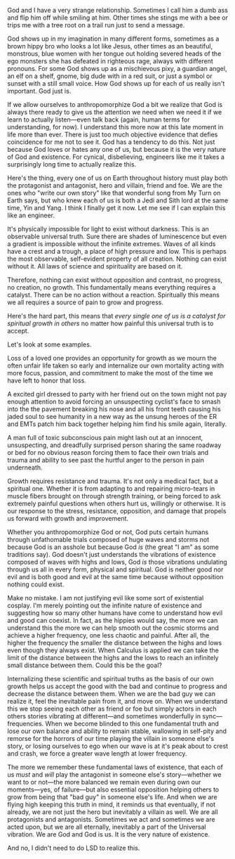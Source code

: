 God and I have a very strange relationship. Sometimes I call him a dumb ass and flip him off while smiling at him. Other times she stings me with a bee or trips me with a tree root on a trail run just to send a message.

God shows up in my imagination in many different forms, sometimes as a brown hippy bro who looks a lot like Jesus, other times as an beautiful, monstrous, blue women with her tongue out holding severed heads of the ego monsters she has defeated in righteous rage, always with different pronouns. For some God shows up as a mischievous pixy, a guardian angel, an elf on a shelf, gnome, big dude with in a red suit, or just a symbol or sunset with a still small voice. How God shows up for each of us really isn't important. God just is.

If we allow ourselves to anthropomorphize God a bit we realize that God is always there ready to give us the attention we need when we need it if we learn to actually listen—even talk back (again, human terms for understanding, for now). I understand this more now at this late moment in life more than ever. There is just too much objective evidence that defies coincidence for me not to see it. God has a tendency to do this. Not just because God loves or hates any one of us, but because it is the very nature of God and existence. For cynical, disbelieving, engineers like me it takes a surprisingly long time to actually realize this.

Here's the thing, every one of us on Earth throughout history must play both the protagonist and antagonist, hero and villain, friend and foe. We are the ones who "write our own story" like that wonderful song from My Turn on Earth says, but who knew each of us is both a Jedi and Sith lord at the same time, Yin and Yang. I think I finally get it now. Let me see if I can explain this like an engineer.

It's physically impossible for light to exist without darkness. This is an observable universal truth. Sure there are shades of luminescence but even a gradient is impossible without the infinite extremes. Waves of all kinds have a crest and a trough, a place of high pressure and low. This is perhaps the most observable, self-evident property of all creation. Nothing can exist without it. All laws of science and spirituality are based on it.

Therefore, nothing can exist without opposition and contrast, no progress, no creation, no growth. This fundamentally means everything requires a catalyst. There can be no action without a reaction. Spiritually this means we all requires a source of pain to grow and progress. 

Here's the hard part, this means that _every single one of us is a catalyst for spiritual growth in others_ no matter how painful this universal truth is to accept. 

Let's look at some examples.

Loss of a loved one provides an opportunity for growth as we mourn the often unfair life taken so early and internalize our own mortality acting with more focus, passion, and commitment to make the most of the time we have left to honor that loss.

A excited girl dressed to party with her friend out on the town might not pay enough attention to avoid forcing an unsuspecting cyclist's face to smash into the the pavement breaking his nose and all his front teeth causing his jaded soul to see humanity in a new way as the unsung heroes of the ER and EMTs patch him back together helping him find his smile again, literally.

A man full of toxic subconscious pain might lash out at an innocent, unsuspecting, and dreadfully surprised person sharing the same roadway or bed for no obvious reason forcing them to face their own trials and trauma and ability to see past the hurtful anger to the person in pain underneath.

Growth requires resistance and trauma. It's not only a medical fact, but a spiritual one. Whether it is from adapting to and repairing micro-tears  in muscle fibers brought on through strength training, or being forced to ask extremely painful questions when others hurt us, willingly or otherwise. It is our response to the stress, resistance, opposition, and damage that propels us forward with growth and improvement.

Whether you anthropomorphize God or not, God puts certain humans through unfathomable trials composed of huge waves and storms not because God is an asshole but because God _is_ (the great "I am" as some traditions say). God doesn't just understands the vibrations of existence composed of waves with highs and lows, God _is_ those vibrations undulating through us all in every form, physical and spiritual. God is neither good nor evil and is both good and evil at the same time because without opposition nothing could exist.

Make no mistake. I am not justifying evil like some sort of existential cosplay. I'm merely pointing out the infinite nature of existence and suggesting how so many other humans have come to understand how evil and good can coexist. In fact, as the hippies would say, the more we can understand this the more we can help smooth out the cosmic storms and achieve a higher frequency, one less chaotic and painful. After all, the higher the frequency the smaller the distance between the highs and lows even though they always exist. When Calculus is applied we can take the limit of the distance between the highs and the lows to reach an infinitely small distance between them. Could this be the goal?

Internalizing these scientific and spiritual truths as the basis of our own growth helps us accept the good with the bad and continue to progress and decrease the distance between them. When we are the bad guy we can realize it, feel the inevitable pain from it, and move on. When we understand this we stop seeing each other as friend or foe but simply actors in each others stories vibrating at different—and sometimes wonderfully in sync—frequencies. When we become blinded to this one fundamental truth and lose our own balance and ability to remain stable, wallowing in self-pity and remorse for the horrors of our time playing the villain in someone else's story, or losing ourselves to ego when our wave is at it's peak about to crest and crash, we force a greater wave length at lower frequency. 

The more we remember these fundamental laws of existence, that each of us _must_ and _will_ play the antagonist in someone else's story—whether we want to or not—the more balanced we remain even during own our moments—yes, of failure—but also essential opposition helping others to grow from being that "bad guy" in someone else's life. And when we are flying high keeping this truth in mind, it reminds us that eventually, if not already, we are not just the hero but inevitably a villain as well. We are all protagonists and antagonists. Sometimes we act and sometimes we are acted upon, but we are all eternally, inevitably a part of the Universal vibration. We are God and God is us. It is the very nature of existence.

And no, I didn't need to do LSD to realize this.